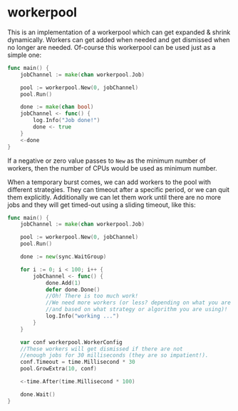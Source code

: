 # workerpool
This is an implementation of a workerpool which can get expanded &amp; shrink dynamically. Workers can get added when needed and get dismissed when no longer are needed. Of-course this workerpool can be used just as a simple one:

```go
func main() {
	jobChannel := make(chan workerpool.Job)

	pool := workerpool.New(0, jobChannel)
	pool.Run()

	done := make(chan bool)
	jobChannel <- func() {
		log.Info("Job done!")
		done <- true
	}
	<-done
}
```

If a negative or zero value passes to `New` as the minimum number of workers, then the number of CPUs would be used as minimum number.

When a temporary burst comes, we can add workers to the pool with different strategies. They can timeout after a specific period, or we can quit them explicitly. Additionally we can let them work until there are no more jobs and they will get timed-out using a sliding timeout, like this:

```go
func main() {
	jobChannel := make(chan workerpool.Job)

	pool := workerpool.New(0, jobChannel)
	pool.Run()

	done := new(sync.WaitGroup)

	for i := 0; i < 100; i++ {
		jobChannel <- func() {
			done.Add(1)
			defer done.Done()
			//Oh! There is too much work!
			//We need more workers (or less? depending on what you are doing
			//and based on what strategy or algorithm you are using)!
			log.Info("working ...")
		}
	}

	var conf workerpool.WorkerConfig
	//These workers will get dismissed if there are not
	//enough jobs for 30 milliseconds (they are so impatient!).
	conf.Timeout = time.Millisecond * 30
	pool.GrowExtra(10, conf)

	<-time.After(time.Millisecond * 100)

	done.Wait()
}
```
